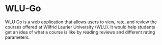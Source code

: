 # WLU-Go
WLU Go is a web application that allows users to view, rate, and review the courses offered at Wilfrid Laurier University (WLU). It would help students get an idea of what a course is like by reading reviews and different rating parameters. 
